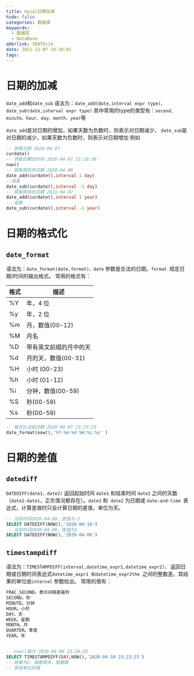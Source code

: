 ```yaml
---
title: mysql日期加减
hide: false
categories: 数据库
keywords:
  - 数据库
  - DataBase
abbrlink: 388f5c14
date: 2021-12-07 19:20:01
tags:
---
```


# 日期的加减
`date_add`和`date_sub`
语法为：`date_add(date,interval expr type)、date_sub(date,interval expr type)`
其中常用的type的类型有：`second、minute、hour、day、month、year`等

`date_add`是对日期的增加，如果天数为负数时，则表示对日期减少，
`date_sub`是对日期的减少，如果天数为负数时，则表示对日期增加
例如
<!-- more -->
```sql
-- 获取日期 2020-04-07
curdate()
-- 获取日期加时间 2020-04-07 23:10:30
now()
-- 获取明天的日期 2020-04-08
date_add(curdate(),interval 1 day)
--或者
date_sub(curdate(),interval -1 day)
-- 获取明年的日期 2021-04-07
date_add(curdate(),interval 1 year)
-- 或者
date_sub(curdate(),interval -1 year)
```

# 日期的格式化
## `date_format`

语法为：`date_format(date,format)，date` 参数是合法的日期。`format `规定日期/时间的输出格式。
常用的格式有：

格式 |	描述
---- | ---
%Y |	年，4 位
%y |	年，2 位
%m |	月，数值(00-12)
%M |	月名
%D |	带有英文前缀的月中的天
%d |	月的天，数值(00-31)
%H |	小时 (00-23)
%h |	小时 (01-12)
%i |	分钟，数值(00-59)
%S |	秒(00-59)
%s |	秒(00-59)
```sql
-- 格式化当前日期 2020-04-07 23:23:23
date_format(now(),'%Y-%m-%d %H:%i:%s' )
```
# 日期的差值
## `datediff`
`DATEDIFF(date1，date2)` 返回起始时间 `date1` 和结束时间 `date2` 之间的天数（`date2-date1`，正负情况都存在）。`date1` 和` date2` 为日期或 `date-and-time `表达式，计算差值时只会计算日期的差值，单位为天。
```sql
-- 当前时间2020-04-08，差值为-2
SELECT DATEDIFF(NOW(),'2020-04-10') 
-- 当前时间2020-04-08，差值为2
SELECT DATEDIFF(NOW(),'2020-04-06') 
```

## `timestampdiff`
语法为：`TIMESTAMPDIFF(interval,datetime_expr1,datetime_expr2)。`
返回日期或日期时间表达式`datetime_expr1 和datetime_expr2the `之间的整数差。其结果的单位由`interval` 参数给出。
常用的值有：
```sql
FRAC_SECOND。表示间隔是毫秒
SECOND。秒
MINUTE。分钟
HOUR。小时
DAY。天
WEEK。星期
MONTH。月
QUARTER。季度
YEAR。年


-- now()值为 2020-04-08 23:20:20
SELECT TIMESTAMPDIFF(DAY,NOW(),'2020-04-10 23:23:23') 
-- 结果为2，相差两天，取整数
-- 其他单位同理
```
